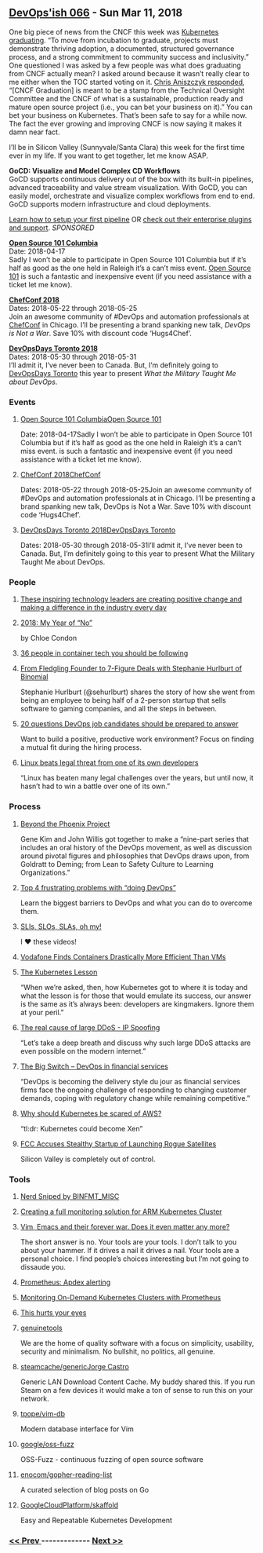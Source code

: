 ## [DevOps'ish 066](https://devopsish.com/066) - Sun Mar 11, 2018

One big piece of news from the CNCF this week was <a href="https://www.cncf.io/announcement/2018/03/06/cloud-native-computing-foundation-announces-kubernetes-first-graduated-project/">Kubernetes graduating</a>. “To move from incubation to graduate, projects must demonstrate thriving adoption, a documented, structured governance process, and a strong commitment to community success and inclusivity.” One questioned I was asked by a few people was what does graduating from CNCF actually mean? I asked around because it wasn’t really clear to me either when the TOC started voting on it. <a href="http://cshort.co/k8sgrad">Chris Aniszczyk responded</a>, “[CNCF Graduation] is meant to be a stamp from the Technical Oversight Committee and the CNCF of what is a sustainable, production ready and mature open source project (i.e., you can bet your business on it).” You can bet your business on Kubernetes. That’s been safe to say for a while now. The fact the ever growing and improving CNCF is now saying it makes it damn near fact.

I’ll be in Silicon Valley (Sunnyvale/Santa Clara) this week for the first time ever in my life. If you want to get together, let me know ASAP.

<strong>GoCD: Visualize and Model Complex CD Workflows</strong><br/>GoCD supports continuous delivery out of the box with its built-in pipelines, advanced traceability and value stream visualization. With GoCD, you can easily model, orchestrate and visualize complex workflows from end to end. GoCD supports modern infrastructure and cloud deployments.

<a href="https://www.gocd.org/getting-started/part-1/?utm_source=changelog&amp;utm_campaign=changelog-news&amp;utm_campaign=gocd_visualize_model_workslow&amp;utm_medium=newsletter_ad&amp;utm_source=devopsish&amp;utm_content=GOCD_getting_started&amp;utm_term=">Learn how to setup your first pipeline</a> OR <a href="https://www.gocd.org/enterprise/?utm_campaign=gocd_visualize_model_workslow&amp;utm_medium=newsletter_ad&amp;utm_source=devopsish&amp;utm_content=enterprise_page&amp;utm_term=">check out their enterprise plugins and support</a>. <em>SPONSORED</em>

<a href="http://opensource101.com/columbia/"><strong>Open Source 101 Columbia</strong></a><br/>Date: 2018-04-17<br/>Sadly I won’t be able to participate in Open Source 101 Columbia but if it’s half as good as the one held in Raleigh it’s a can’t miss event. <a href="http://opensource101.com/columbia/">Open Source 101</a> is such a fantastic and inexpensive event (if you need assistance with a ticket let me know).

<a href="https://chefconf.chef.io/"><strong>ChefConf 2018</strong></a><br/>Dates: 2018-05-22 through 2018-05-25<br/>Join an awesome community of #DevOps and automation professionals at <a href="https://chefconf.chef.io/">ChefConf</a> in Chicago. I’ll be presenting a brand spanking new talk, <em>DevOps is Not a War</em>. Save 10% with discount code ‘Hugs4Chef’.

<a href="https://www.devopsdays.org/events/2018-toronto/welcome/"><strong>DevOpsDays Toronto 2018</strong></a><br/>Dates: 2018-05-30 through 2018-05-31<br/>I’ll admit it, I’ve never been to Canada. But, I’m definitely going to <a href="https://www.devopsdays.org/events/2018-toronto/welcome/">DevOpsDays Toronto</a> this year to present <em>What the Military Taught Me about DevOps</em>.

### Events

1. [Open Source 101 ColumbiaOpen Source 101](http://opensource101.com/columbia/)

    Date: 2018-04-17Sadly I won’t be able to participate in Open Source 101 Columbia but if it’s half as good as the one held in Raleigh it’s a can’t miss event.  is such a fantastic and inexpensive event (if you need assistance with a ticket let me know).
1. [ChefConf 2018ChefConf](https://chefconf.chef.io/)

    Dates: 2018-05-22 through 2018-05-25Join an awesome community of #DevOps and automation professionals at  in Chicago. I’ll be presenting a brand spanking new talk, DevOps is Not a War. Save 10% with discount code ‘Hugs4Chef’.
1. [DevOpsDays Toronto 2018DevOpsDays Toronto](https://www.devopsdays.org/events/2018-toronto/welcome/)

    Dates: 2018-05-30 through 2018-05-31I’ll admit it, I’ve never been to Canada. But, I’m definitely going to  this year to present What the Military Taught Me about DevOps.
### People

1. [These inspiring technology leaders are creating positive change and making a difference in the industry every day](https://opensource.com/article/18/3/list-tech-influencers)

    
1. [2018: My Year of “No”](https://you.women2.com/2018-my-year-of-no-b862acadebd8)

    by Chloe Condon
1. [36 people in container tech you should be following](https://medium.com/containercamp/35-people-in-container-tech-you-should-be-following-5300bd4766a0)

    
1. [From Fledgling Founder to 7-Figure Deals with Stephanie Hurlburt of Binomial](https://www.indiehackers.com/podcast/044-stephanie-hurlburt-of-binomial)

     Stephanie Hurlburt (@sehurlburt) shares the story of how she went from being an employee to being half of a 2-person startup that sells software to gaming companies, and all the steps in between.
1. [20 questions DevOps job candidates should be prepared to answer](https://opensource.com/article/18/3/questions-devops-employees-should-answer)

     Want to build a positive, productive work environment? Focus on finding a mutual fit during the hiring process.
1. [Linux beats legal threat from one of its own developers](http://www.zdnet.com/article/linux-beats-internal-legal-threat/)

     “Linux has beaten many legal challenges over the years, but until now, it hasn’t had to win a battle over one of its own.”
### Process

1. [Beyond the Phoenix Project](https://itrevolution.com/book/beyond-phoenix-project-audiobook/)

     Gene Kim and John Willis got together to make a “nine-part series that includes an oral history of the DevOps movement, as well as discussion around pivotal figures and philosophies that DevOps draws upon, from Goldratt to Deming; from Lean to Safety Culture to Learning Organizations.”
1. [Top 4 frustrating problems with “doing DevOps”](https://opensource.com/article/18/3/4-hardest-things-devops-transformation)

     Learn the biggest barriers to DevOps and what you can do to overcome them.
1. [SLIs, SLOs, SLAs, oh my!](https://youtu.be/tEylFyxbDLE)

    I ❤️ these videos!
1. [Vodafone Finds Containers Drastically More Efficient Than VMs](https://www.sdxcentral.com/articles/news/vodafone-finds-containers-drastically-more-efficient-than-vms/2018/03/)

    
1. [The Kubernetes Lesson](http://redmonk.com/sogrady/2018/03/02/the-kubernetes-lesson/)

     “When we’re asked, then, how Kubernetes got to where it is today and what the lesson is for those that would emulate its success, our answer is the same as it’s always been: developers are kingmakers. Ignore them at your peril.”
1. [The real cause of large DDoS - IP Spoofing](https://blog.cloudflare.com/the-root-cause-of-large-ddos-ip-spoofing/)

     “Let’s take a deep breath and discuss why such large DDoS attacks are even possible on the modern internet.”
1. [The Big Switch – DevOps in financial services](https://diginomica.com/2018/03/08/769876/)

     “DevOps is becoming the delivery style du jour as financial services firms face the ongoing challenge of responding to changing customer demands, coping with regulatory change while remaining competitive.”
1. [Why should Kubernetes be scared of AWS?](https://medium.com/@krishnan/why-should-kubernetes-be-scared-of-aws-823876d5148b)

    “tl:dr: Kubernetes could become Xen”
1. [FCC Accuses Stealthy Startup of Launching Rogue Satellites](https://spectrum.ieee.org/tech-talk/aerospace/satellites/fcc-accuses-stealthy-startup-of-launching-rogue-satellites)

     Silicon Valley is completely out of control.
### Tools

1. [Nerd Sniped by BINFMT_MISC](https://blog.jessfraz.com/post/nerd-sniped-by-binfmt_misc/)

    
1. [Creating a full monitoring solution for ARM Kubernetes Cluster](https://itnext.io/creating-a-full-monitoring-solution-for-arm-kubernetes-cluster-53b3671186cb)

    
1. [Vim, Emacs and their forever war. Does it even matter any more?](https://blog.sourcerer.io/vim-emacs-and-their-forever-war-does-it-even-matter-any-more-697b1322d510)

    The short answer is no. Your tools are your tools. I don’t talk to you about your hammer. If it drives a nail it drives a nail. Your tools are a personal choice. I find people’s choices interesting but I’m not going to dissaude you.
1. [Prometheus: Apdex alerting](https://medium.com/@tristan_96324/prometheus-apdex-alerting-d17a065e39d0)

    
1. [Monitoring On-Demand Kubernetes Clusters with Prometheus](https://blog.giantswarm.io/monitoring-on-demand-kubernetes-clusters-with-prometheus/)

    
1. [This hurts your eyes](https://devops-research.com/happening.html)

    
1. [genuinetools](https://github.com/genuinetools)

     We are the home of quality software with a focus on simplicity, usability, security and minimalism. No bullshit, no politics, all genuine.
1. [steamcache/genericJorge Castro](https://github.com/steamcache/generic)

     Generic LAN Download Content Cache. My buddy  shared this. If you run Steam on a few devices it would make a ton of sense to run this on your network.
1. [tpope/vim-db](https://github.com/tpope/vim-db)

     Modern database interface for Vim
1. [google/oss-fuzz](https://github.com/google/oss-fuzz)

     OSS-Fuzz - continuous fuzzing of open source software
1. [enocom/gopher-reading-list](https://github.com/enocom/gopher-reading-list)

     A curated selection of blog posts on Go
1. [GoogleCloudPlatform/skaffold](https://github.com/GoogleCloudPlatform/skaffold)

     Easy and Repeatable Kubernetes Development

### [ << Prev ](devopsweekly-065.md) ------------- [ Next >> ](devopsweekly-067.md)